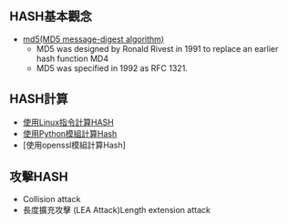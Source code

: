#
## HASH基本觀念
- [md5(MD5 message-digest algorithm)](https://en.wikipedia.org/wiki/MD5)
  -  MD5 was designed by Ronald Rivest in 1991 to replace an earlier hash function MD4
  -  MD5 was specified in 1992 as RFC 1321.

## HASH計算
- [使用Linux指令計算HASH](#Linux指令)
- [使用Python模組計算Hash](https://github.com/MyDearGreatTeacher/2021_2_courses/blob/main/CTF%E6%90%B6%E6%97%97%E5%A4%A7%E8%B3%BD/%E7%8F%BE%E4%BB%A3%E5%AF%86%E7%A2%BC%E4%B9%8B%E7%A0%B4%E5%AF%86%E5%88%86%E6%9E%90/Hash/2_2_%E4%BD%BF%E7%94%A8Python%E6%A8%A1%E7%B5%84%E8%A8%88%E7%AE%97Hash.md)
- [使用openssl模組計算Hash]

## 攻擊HASH
- Collision attack
- 長度擴充攻擊 (LEA Attack)Length extension attack 

